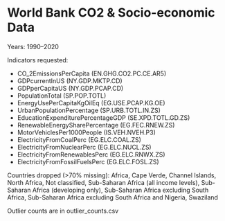 # World Bank CO2 & Socio-economic Data

Years: 1990–2020

Indicators requested:
- CO_2EmissionsPerCapita (EN.GHG.CO2.PC.CE.AR5)
- GDPcurrentInUS (NY.GDP.MKTP.CD)
- GDPperCapitaUS (NY.GDP.PCAP.CD)
- PopulationTotal (SP.POP.TOTL)
- EnergyUsePerCapitaKgOilEq (EG.USE.PCAP.KG.OE)
- UrbanPopulationPercentage (SP.URB.TOTL.IN.ZS)
- EducationExpenditurePercentageGDP (SE.XPD.TOTL.GD.ZS)
- RenewableEnergySharePercentage (EG.FEC.RNEW.ZS)
- MotorVehiclesPer1000People (IS.VEH.NVEH.P3)
- ElectricityFromCoalPerc (EG.ELC.COAL.ZS)
- ElectricityFromNuclearPerc (EG.ELC.NUCL.ZS)
- ElectricityFromRenewablesPerc (EG.ELC.RNWX.ZS)
- ElectricityFromFossilFuelsPerc (EG.ELC.FOSL.ZS)

Countries dropped (>70% missing):
Africa, Cape Verde, Channel Islands, North Africa, Not classified, Sub-Saharan Africa (all income levels), Sub-Saharan Africa (developing only), Sub-Saharan Africa excluding South Africa, Sub-Saharan Africa excluding South Africa and Nigeria, Swaziland

Outlier counts are in outlier_counts.csv
